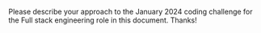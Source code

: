 Please describe your approach to the January 2024 coding challenge for the Full stack engineering role in this document. Thanks!
